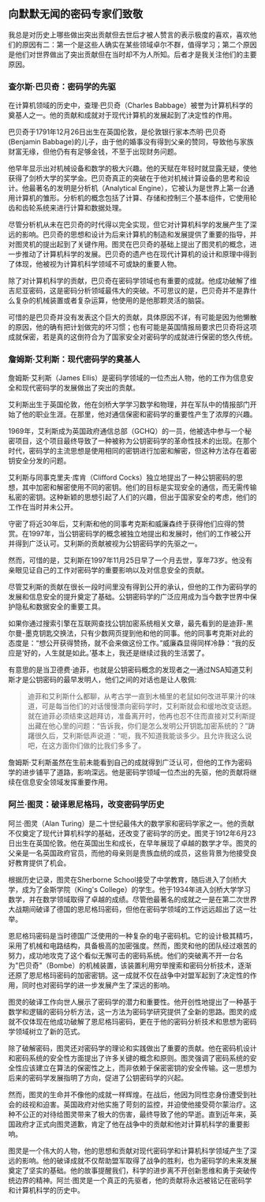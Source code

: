 ## 向默默无闻的密码专家们致敬

我总是对历史上哪些做出突出贡献但去世后才被人赞言的表示极度的喜欢，喜欢他们的原因有二：第一个是这些人确实在某些领域卓尔不群，值得学习；第二个原因是他们对世界做出了突出贡献但在当时却不为人所知。后者才是我关注他们的主要原因。

### 查尔斯·巴贝奇：密码学的先驱

在计算机领域的历史中，查理·巴贝奇（Charles Babbage）被誉为计算机科学的奠基人之一。他的贡献和成就对于现代计算机的发展起到了决定性的作用。

巴贝奇于1791年12月26日出生在英国伦敦，是伦敦银行家本杰明·巴贝奇(Benjamin Babbage)的儿子，由于他的婚事没有得到父亲的赞同，导致他与家族财富无缘，但他仍有有足够金钱，不至于出现财务问题。

他早年显示出对机械设备和数学的极大兴趣。他的天赋在年轻时就显露无疑，使他获得了剑桥大学的奖学金。巴贝奇真正的突破在于他对机械计算设备的思考和设计。他最著名的发明是分析机（Analytical Engine），它被认为是世界上第一台通用计算机的雏形。分析机的概念包括了计算、存储和控制三个基本组件，它使用轮齿和齿轮系统来进行计算和数据处理。

尽管分析机从未在巴贝奇的时代得以完全实现，但它对计算机科学的发展产生了深远的影响。巴贝奇的思想和设计为后来计算机的制造和发展提供了重要的指导，并对图灵机的提出起到了关键作用。图灵在巴贝奇的基础上提出了图灵机的概念，进一步推动了计算机科学的发展。巴贝奇的遗产也在现代计算机的设计和原理中得到了体现，他被视为计算机科学领域不可或缺的重要人物。

除了对计算机科学的贡献，巴贝奇在密码学领域也有重要的成就。他成功破解了维吉尼亚密码，这是密码分析领域最伟大的突破。不可思议的是，巴贝奇并不是靠什么复杂的机械装置或者复杂运算，他使用的是他那颗灵活的脑袋。

可惜的是巴贝奇并没有发表这个巨大的贡献，具体原因不详，有可能是因为他懒散的原因，他的确有把计划做完的坏习惯；也有可能是英国情报局要求巴贝奇将这项成就保密，若是真的这倒符合为了国家安全对密码学的成就进行保密的悠久传统。

### 詹姆斯·艾利斯：现代密码学的奠基人

詹姆斯·艾利斯（James Ellis）是密码学领域的一位杰出人物，他的工作为信息安全和现代密码学的发展做出了突出的贡献。

艾利斯出生于英国伦敦，他在剑桥大学学习数学和物理，并在军队中的情报部门开始了他的职业生涯。在那里，他对通信保密和密码学的重要性产生了浓厚的兴趣。

1969年，艾利斯成为英国政府通信总部（GCHQ）的一员，他被选中参与一个秘密项目，这个项目最终导致了一种被称为公钥密码学的革命性技术的出现。在那个时代，密码学的主流思想是使用相同的密钥进行加密和解密，但这种方法存在着密钥安全分发的问题。

艾利斯与同事克里夫·库肯（Clifford Cocks）独立地提出了一种公钥密码的思想，其中加密和解密使用不同的密钥。他们的目标是实现安全的通信，而无需传输私密的密钥。这种新颖的思想引起了人们的兴趣，但出于国家安全的考虑，他们的工作在当时并未公开。

守密了将近30年后，艾利斯和他的同事考克斯和威廉森终于获得他们应得的赞赏。在1997年，当公钥密码学的概念被独立地提出和发展时，他们的工作被公开并得到广泛认可。艾利斯的贡献被视为公钥密码学的先驱之一。

然而，可惜的是，艾利斯在1997年11月25日早了一个月去世，享年73岁。他没有亲眼见证自己的工作对密码学的重要影响以及对信息安全的贡献。

尽管艾利斯的贡献在很长一段时间里没有得到公开的承认，但他的工作为密码学的发展和信息安全的提升奠定了基础。公钥密码学的广泛应用成为当今数字世界中保护隐私和数据安全的重要工具。

如果你通过搜索引擎在互联网查找公钥加密系统相关文章，最先看到的是迪菲-黑尔曼-墨克钥匙交换法，只有少数网页提到他和他的同事。他的同事考克斯对此的态度是：“想公开获得赞扬，就不会来做这份工作。”威廉森显得同样冷静：“我的反应是‘好的，人生就是如此。’基本上，我还是继续过我的生活罢了。

有意思的是当卫德费·迪菲，也就是公钥密码概念的发现者之一通过NSA知道艾利斯才是公钥密码的最早发明人，他们之间的对话也是让人敬佩:

>迪菲和艾利斯什么都聊，从考古学一直到木桶里的老鼠如何改进苹果汁的味道，可是每当他们的对话慢慢漂向密码学时，艾利斯就会和缓地改变话题。就在迪菲必须结束这趟拜访，准备离开时，他再也忍不住而直接对艾利斯提出藏在他心里的问题：“告诉我，你们是怎么发明公开钥匙加密系统的？”踌躇很久后，艾利斯低声说道：“呃，我不知道我能谈多少。且允许我这么说吧，在这方面你们做的比我们多多了。

詹姆斯·艾利斯虽然在生前未能看到自己的成就得到广泛认可，但他的工作为密码学的进步铺平了道路，影响深远。他是密码学领域一位杰出的先驱，他的贡献将继续在信息安全领域发挥重要作用。

### 阿兰·图灵：破译恩尼格玛，改变密码学历史

阿兰·图灵（Alan Turing）是二十世纪最伟大的数学家和密码学家之一。他的贡献不仅奠定了现代计算机科学的基础，还改变了密码学的历史。图灵于1912年6月23日出生在英国伦敦。他在英国出生和成长，在早年展现了卓越的数学才华。图灵的父亲是一名英国政府官员，而他的母亲则是贵族血统的成员，这些背景为他接受良好教育提供了机会。

根据历史记录，图灵在Sherborne School接受了中学教育，随后进入了剑桥大学，成为了金斯学院（King's College）的学生。他于1934年进入剑桥大学学习数学，并在数学领域取得了卓越的成绩。尽管他最著名的成就之一是在第二次世界大战期间破译了德国的恩尼格玛密码，但他在密码学领域的工作远远超出了这一壮举。

恩尼格玛密码是当时德国广泛使用的一种复杂的电子密码机。它的设计极其精巧，采用了机械和电路结构，具备极高的加密强度。然而，图灵和他的团队经过艰苦的努力，成功地攻克了这个看似无懈可击的密码系统。他们的突破离不开一台名为"巴贝奇"（Bombe）的机械装置，该装置利用穷举搜索和密码分析技术，逐渐还原了恩尼格玛密码的加密密钥。这一成就不仅在战争中对盟军起到了决定性的作用，同时也对密码学的进一步发展产生了深远的影响。

图灵的破译工作向世人展示了密码学的潜力和重要性。他开创性地提出了一种基于数学和逻辑的密码分析方法，这一方法为密码学研究提供了全新的思路。图灵的成就不仅体现在他成功破解了恩尼格玛密码，更在于他的密码分析技术和思想为密码学领域树立了新的范式。

除了破解密码，图灵还对密码学的理论和实践做出了重要的贡献。他在密码机设计和密码系统的安全性方面提出了许多关键的概念和原则。图灵强调了密码系统的安全性应该建立在算法的保密性之上，而非依赖于保密密钥的安全传输。这一思想为后来的密码学发展指明了方向，促进了公钥密码学的兴起。

然而，图灵的生命并不像他的成就一样辉煌。在战后，他因为同性恋身份遭受到社会的歧视和迫害。英国政府对他实施了苛刻的监控，并迫使他接受荷尔蒙治疗。这种不公正的对待给图灵带来了极大的伤害，最终导致了他的早逝。直到近年来，英国政府才正式向图灵道歉，肯定了他在战争中的贡献和他对计算机科学的重要影响。

图灵是一个伟大的人物，他的思想和贡献对现代密码学和计算机科学领域产生了深远的影响。他的破译成就不仅帮助盟军取得了战争的胜利，也为密码学的未来发展奠定了坚实的基础。他的故事提醒我们，科学的进步离不开创新思维和勇于突破传统边界的精神。阿兰·图灵是一个真正的先驱者，他的贡献将永远被铭记在密码学和计算机科学的历史中。